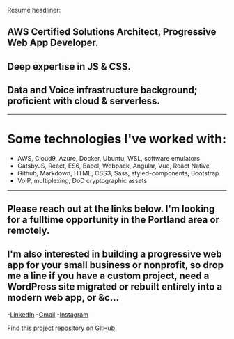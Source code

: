 Resume headliner:
## AWS Certified Solutions Architect, Progressive Web App Developer.
## Deep expertise in JS & CSS.
## Data and Voice infrastructure background; proficient with cloud & serverless.
------

# Some technologies I've worked with:
- AWS, Cloud9, Azure, Docker, Ubuntu, WSL, software emulators
- GatsbyJS, React, ES6, Babel, Webpack, Angular, Vue, React Native
- Github, Markdown, HTML, CSS3, Sass, styled-components, Bootstrap
- VoIP, multiplexing, DoD cryptographic assets

------


## Please reach out at the links below. I'm looking for a fulltime opportunity in the Portland area or remotely.

## I'm also interested in building a progressive web app for your small business or nonprofit, so drop me a line if you have a custom project, need a WordPress site migrated or rebuilt entirely into a modern web app, or &c...

-[LinkedIn](https://linkedin.com/in/alexander-jacks/)
-[Gmail](mailto:alexanderthejacks@gmail.com)
-[Instagram](https://www.instagram.com/a.d.jacks/)

Find this project repository [on GitHub](https://github.com/alexanderjacks/j4cks_v1).